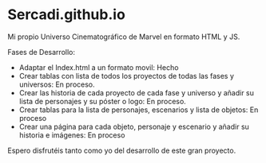 # Sercadi.github.io
Mi propio Universo Cinematográfico de Marvel en formato HTML y JS.

Fases de Desarrollo:

- Adaptar el Index.html a un formato movil: Hecho
- Crear tablas con lista de todos los proyectos de todas las fases y universos: En proceso.
- Crear las historia de cada proyecto de cada fase y universo y añadir su lista de personajes y su póster o logo: En proceso.
- Crear tablas para la lista de personajes, escenarios y lista de objetos: En proceso
- Crear una página para cada objeto, personaje y escenario y añadir su historia e imágenes: En proceso

Espero disfrutéis tanto como yo del desarrollo de este gran proyecto.
